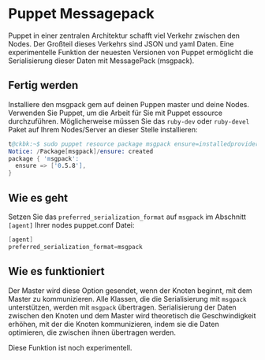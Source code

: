 
# Puppet Messagepack

Puppet in einer zentralen Architektur schafft viel Verkehr zwischen den Nodes.
Der Großteil dieses Verkehrs sind JSON und yaml Daten.
Eine experimentelle Funktion der neuesten Versionen von Puppet ermöglicht die Serialisierung dieser Daten mit MessagePack (msgpack).

## Fertig werden

Installiere den msgpack gem auf deinen Puppen master und deine Nodes.
Verwenden Sie Puppet, um die Arbeit für Sie mit Puppet essource durchzuführen.
Möglicherweise müssen Sie das `ruby-dev` oder `ruby-devel` Paket auf Ihrem Nodes/Server an dieser Stelle installieren:

```s
t@ckbk:~$ sudo puppet resource package msgpack ensure=installedprovider=gem
Notice: /Package[msgpack]/ensure: created
package { 'msgpack':
  ensure => ['0.5.8'],
}
```

## Wie es geht

Setzen Sie das `preferred_serialization_format` auf `msgpack` im Abschnitt `[agent]` Ihrer nodes puppet.conf Datei:

```s
[agent]
preferred_serialization_format=msgpack
```

## Wie es funktioniert

Der Master wird diese Option gesendet, wenn der Knoten beginnt, mit dem Master zu kommunizieren.
Alle Klassen, die die Serialisierung mit `msgpack` unterstützen, werden mit `msgpack` übertragen.
Serialisierung der Daten zwischen den Knoten und dem Master wird theoretisch die Geschwindigkeit erhöhen, mit der die Knoten kommunizieren, indem sie die Daten optimieren, die zwischen ihnen übertragen werden.

Diese Funktion ist noch experimentell.